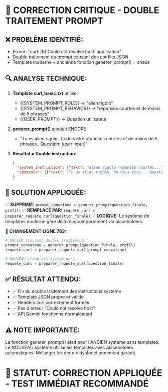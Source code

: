 🔧 CORRECTION CRITIQUE - DOUBLE TRAITEMENT PROMPT
=======================================================

❌ PROBLÈME IDENTIFIÉ:
----------------------
- Erreur: "curl: (6) Could not resolve host: application"
- Double traitement du prompt causant des conflits JSON
- Template moderne + ancienne fonction generer_prompt() = chaos

🔍 ANALYSE TECHNIQUE:
--------------------
1. **Template curl_basic.txt** utilise:
   - {{SYSTEM_PROMPT_ROLE}} → "alien rigolo" 
   - {{SYSTEM_PROMPT_BEHAVIOR}} → "réponses courtes et de moins de 5 phrases"
   - {{USER_PROMPT}} → Question utilisateur

2. **generer_prompt()** ajoutait ENCORE:
   - "Tu es alien rigolo. Tu dois être réponses courtes et de moins de 5 phrases.. Question: [user input]"

3. **Résultat = Double instruction**:
   ```json
   {
     "system_instruction": {"text": "alien rigolo réponses courtes..."},
     "contents": [{"text": "Tu es alien rigolo. Tu dois être... Question: Salut"}]
   }
   ```

🔧 SOLUTION APPLIQUÉE:
----------------------
✅ **SUPPRIMÉ:** `prompt_concatene = generer_prompt(question_finale, profil)`
✅ **REMPLACÉ PAR:** `requete_curl = preparer_requete_curl(question_finale)`
✅ **LOGIQUE:** Le système de templates moderne gère déjà rôle/comportement via placeholders

📍 **CHANGEMENT LIGNE 783:**
```python
# ANCIEN (causait double traitement):
prompt_concatene = generer_prompt(question_finale, profil)
requete_curl = preparer_requete_curl(prompt_concatene)

# NOUVEAU (template system pur):
requete_curl = preparer_requete_curl(question_finale)
```

✅ RÉSULTAT ATTENDU:
-------------------
- ✅ Fin du double traitement des instructions système
- ✅ Template JSON propre et valide
- ✅ Headers curl correctement formés
- ✅ Pas d'erreur "Could not resolve host"
- ✅ API Gemini fonctionne normalement

⚠️ NOTE IMPORTANTE:
------------------
La fonction generer_prompt() était pour l'ANCIEN système sans templates.
Le NOUVEAU système utilise les templates avec placeholders automatiques.
Mélanger les deux = dysfonctionnement garanti.

🎯 STATUT: CORRECTION APPLIQUÉE - TEST IMMÉDIAT RECOMMANDÉ
=======================================================
